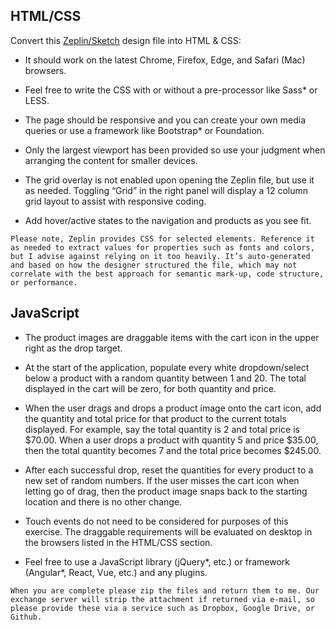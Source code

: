 ## HTML/CSS
Convert this [Zeplin/Sketch](https://zpl.io/VqyAg8N) design file into HTML & CSS:

*  It should work on the latest Chrome, Firefox, Edge, and Safari (Mac) browsers.

*  Feel free to write the CSS with or without a pre-processor like Sass* or LESS.

*  The page should be responsive and you can create your own media queries or use a framework like Bootstrap* or Foundation.

*  Only the largest viewport has been provided so use your judgment when arranging the content for smaller devices.

*  The grid overlay is not enabled upon opening the Zeplin file, but use it as needed. Toggling “Grid” in the right panel will display a 12 column grid layout to assist with responsive coding.

*  Add hover/active states to the navigation and products as you see fit.

`Please note, Zeplin provides CSS for selected elements. Reference it as needed to extract values for properties such as fonts and colors, but I advise against relying on it too heavily. It’s auto-generated and based on how the designer structured the file, which may not correlate with the best approach for semantic mark-up, code structure, or performance.`

## JavaScript
*  The product images are draggable items with the cart icon in the upper right as the drop target.

*  At the start of the application, populate every white dropdown/select below a product with a random quantity between 1 and 20. The total displayed in the cart will be zero, for both quantity and price.

*  When the user drags and drops a product image onto the cart icon, add the quantity and total price for that product to the current totals displayed. For example, say the total quantity is 2 and total price is $70.00. When a user drops a product with quantity 5 and price $35.00, then the total quantity becomes 7 and the total price becomes $245.00.

*  After each successful drop, reset the quantities for every product to a new set of random numbers. If the user misses the cart icon when letting go of drag, then the product image snaps back to the starting location and there is no other change.

*  Touch events do not need to be considered for purposes of this exercise. The draggable requirements will be evaluated on desktop in the browsers listed in the HTML/CSS section.

*  Feel free to use a JavaScript library (jQuery*, etc.) or framework (Angular*, React, Vue, etc.) and any plugins.

`When you are complete please zip the files and return them to me. Our exchange server will strip the attachment if returned via e-mail, so please provide these via a service such as Dropbox, Google Drive, or Github.`

